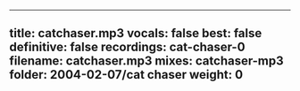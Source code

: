 
---
title: catchaser.mp3
vocals: false
best: false
definitive: false
recordings: cat-chaser-0
filename: catchaser.mp3
mixes: catchaser-mp3
folder: 2004-02-07/cat chaser
weight: 0
---
